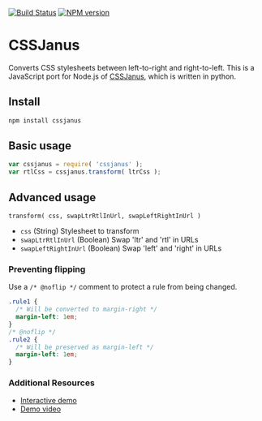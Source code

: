 [![Build Status](https://travis-ci.org/cssjanus/cssjanus.svg?branch=master)](https://travis-ci.org/cssjanus/cssjanus) [![NPM version](https://badge.fury.io/js/cssjanus.svg)](http://badge.fury.io/js/cssjanus)

# CSSJanus

Converts CSS stylesheets between left-to-right and right-to-left. This is a JavaScript port for Node.js of [CSSJanus](https://code.google.com/p/cssjanus/), which is written in python.

## Install
```sh
npm install cssjanus
```

## Basic usage
```javascript
var cssjanus = require( 'cssjanus' );
var rtlCss = cssjanus.transform( ltrCss );
```

## Advanced usage

``transform( css, swapLtrRtlInUrl, swapLeftRightInUrl )``

* ``css`` (String) Stylesheet to transform
* ``swapLtrRtlInUrl`` (Boolean) Swap 'ltr' and 'rtl' in URLs
* ``swapLeftRightInUrl`` (Boolean) Swap 'left' and 'right' in URLs

### Preventing flipping
Use a ```/* @noflip */``` comment to protect a rule from being changed.

```css
.rule1 {
  /* Will be converted to margin-right */
  margin-left: 1em;
}
/* @noflip */
.rule2 {
  /* Will be preserved as margin-left */
  margin-left: 1em;
}
```

### Additional Resources
* [Interactive demo](http://cssjanus.commoner.com/)
* [Demo video](http://google-opensource.blogspot.com/2008/03/cssjanus-helping-i18n-and-ltr-to-rtl.html)
